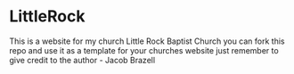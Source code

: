 # LittleRock
This is a website for my church Little Rock Baptist Church you can fork this repo and use it as a template for your churches website just remember to give credit to the author - Jacob Brazell
